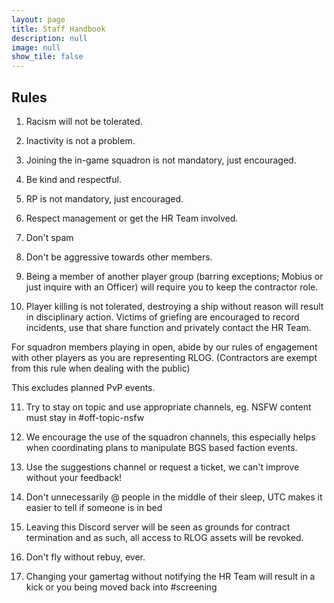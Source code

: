 ```yaml
---
layout: page
title: Staff Handbook
description: null
image: null
show_tile: false
---
```


## Rules

1. Racism will not be tolerated.

2. Inactivity is not a problem.

3. Joining the in-game squadron is not mandatory, just encouraged.

4. Be kind and respectful.

5. RP is not mandatory, just encouraged.

6. Respect management or get the HR Team involved.

7. Don't spam

8. Don't be aggressive towards other members.

9. Being a member of another player group (barring exceptions; Mobius or just inquire with an Officer) will require you to keep the contractor role.

10. Player killing is not tolerated, destroying a ship without reason will result in disciplinary action. Victims of griefing are encouraged to record incidents, use that share function and privately contact the HR Team.

For squadron members playing in open, abide by our rules of engagement with other players as you are representing RLOG. (Contractors are exempt from this rule when dealing with the public)

This excludes planned PvP events.

11. Try to stay on topic and use appropriate channels, eg. NSFW content must stay in #off-topic-nsfw

12. We encourage the use of the squadron channels, this especially helps when coordinating plans to manipulate BGS based faction events.

13. Use the suggestions channel or request a ticket, we can't improve without your feedback!

14. Don't unnecessarily @ people in the middle of their sleep, UTC makes it easier to tell if someone is in bed

15. Leaving this Discord server will be seen as grounds for contract termination and as such, all access to RLOG assets will be revoked.

16. Don't fly without rebuy, ever.

17. Changing your gamertag without notifying the HR Team will result in a kick or you being moved back into #screening

